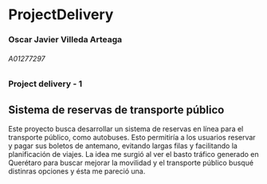 # ProjectDelivery

### Oscar Javier Villeda Arteaga
###### A01277297


### Project delivery - 1

## Sistema de reservas de transporte público

Este proyecto busca desarrollar un sistema de reservas en línea para el transporte público, 
como autobuses. Esto permitiría a los usuarios reservar y pagar sus boletos de antemano, 
evitando largas filas y facilitando la planificación de viajes. La idea me surgió al ver el basto tráfico generado en Querétaro
para buscar mejorar la movilidad y el transporte público busqué distinras opciones y ésta me pareció una.

